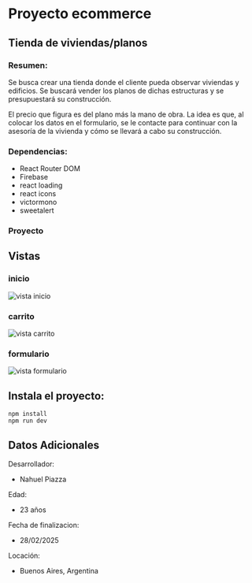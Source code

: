 # Proyecto ecommerce 
## Tienda de viviendas/planos


### Resumen: 

Se busca crear una tienda donde el cliente pueda observar viviendas y edificios. Se buscará vender los planos de dichas estructuras y se presupuestará su construcción.

El precio que figura es del plano más la mano de obra. La idea es que, al colocar los datos en el formulario, se le contacte para continuar con la asesoría de la vivienda y cómo se llevará a cabo su construcción.



### Dependencias:

- React Router DOM 
- Firebase
- react loading
- react icons
- victormono
- sweetalert


### Proyecto 



## Vistas

### inicio

![vista inicio](https://i.postimg.cc/x8hVdK9p/Captura-de-pantalla-11.png)

### carrito
![vista carrito](https://i.postimg.cc/2yFnkxdr/Captura-de-pantalla-12.png)

### formulario
![vista formulario](https://i.postimg.cc/m2mTvHx9/Captura-de-pantalla-10.png)


## Instala el proyecto:

```
npm install
npm run dev
```


## Datos Adicionales

Desarrollador:
- Nahuel Piazza

Edad:
- 23 años

Fecha de finalizacion:
- 28/02/2025

Locación:
- Buenos Aires, Argentina
